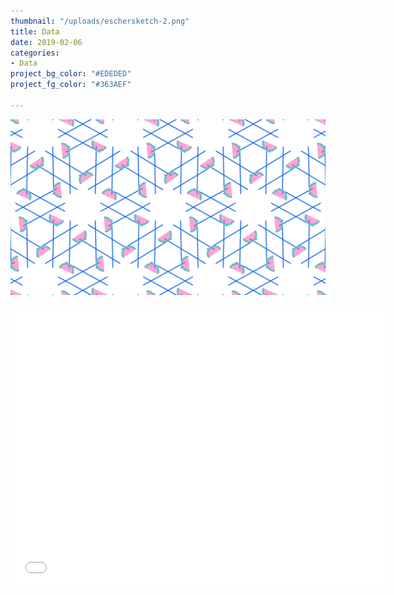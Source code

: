 ```yaml
---
thumbnail: "/uploads/eschersketch-2.png"
title: Data
date: 2019-02-06
categories:
- Data
project_bg_color: "#EDEDED"
project_fg_color: "#363AEF"

---
```

![](/uploads/eschersketch-2.png)

<iframe width="600" height="450" src="[https://datastudio.google.com/embed/reporting/5936ebc9-f208-47ec-8f1a-ae0260dda9b0/page/ZV1LB](https://datastudio.google.com/embed/reporting/5936ebc9-f208-47ec-8f1a-ae0260dda9b0/page/ZV1LB "https://datastudio.google.com/embed/reporting/5936ebc9-f208-47ec-8f1a-ae0260dda9b0/page/ZV1LB")" frameborder="0" style="border:0" allowfullscreen></iframe>
